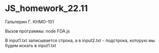 # JS_homework_22.11
Гальперин Г. КНМО-101

Вызов программы:
  node FDA.js
  
  В input1.txt записывается строка, а в input2.txt - подстрока, которую мы будем искать в input1.txt
